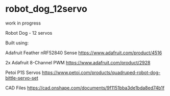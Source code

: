 # robot_dog_12servo
work in progress

Robot Dog - 12 servos

Built using:

Adafruit Feather nRF52840 Sense https://www.adafruit.com/product/4516

2x Adafruit 8-Channel PWM https://www.adafruit.com/product/2928

Petoi P1S Servos https://www.petoi.com/products/quadruped-robot-dog-bittle-servo-set

CAD Files https://cad.onshape.com/documents/9f1151bba3de1bda8ed74b1f
